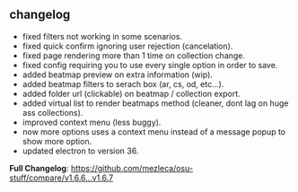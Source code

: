 ## changelog
- fixed filters not working in some scenarios.
- fixed quick confirm ignoring user rejection (cancelation).
- fixed page rendering more than 1 time on collection change.
- fixed config requiring you to use every single option in order to save. 
- added beatmap preview on extra information (wip).
- added beatmap filters to serach box (ar, cs, od, etc...).
- added folder url (clickable) on beatmap / collection export.
- added virtual list to render beatmaps method (cleaner, dont lag on huge ass collections).
- improved context menu (less buggy).
- now more options uses a context menu instead of a message popup to show more option.
- updated electron to version 36.

**Full Changelog**: https://github.com/mezleca/osu-stuff/compare/v1.6.6...v1.6.7
